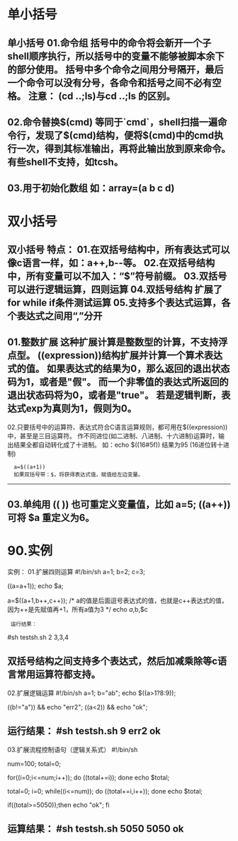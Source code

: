 # 单小括号

单小括号
01.命令组
     括号中的命令将会新开一个子shell顺序执行，所以括号中的变量不能够被脚本余下的部分使用。
     括号中多个命令之间用分号隔开，最后一个命令可以没有分号，各命令和括号之间不必有空格。
     注意：
     (cd ..;ls)与cd ..;ls 的区别。
-----------------------------------------------------------------------------------------
02.命令替换$(cmd)
      等同于`cmd`，shell扫描一遍命令行，发现了$(cmd)结构，便将$(cmd)中的cmd执行一次，得到其标准输出，再将此输出放到原来命令。
      有些shell不支持，如tcsh。
-----------------------------------------------------------------------------------------
03.用于初始化数组
     如：array=(a b c d)
-----------------------------------------------------------------------------------------------------------------------------------------------

# 双小括号

双小括号
特点：
01.在双括号结构中，所有表达式可以像c语言一样，如：a++,b--等。
02.在双括号结构中，所有变量可以不加入：“$”符号前缀。
03.双括号可以进行逻辑运算，四则运算
04.双括号结构 扩展了for while if条件测试运算
05.支持多个表达式运算，各个表达式之间用“,”分开
-----------------------------------------------------------------------------------------
01.整数扩展
      这种扩展计算是整数型的计算，不支持浮点型。 ((expression))结构扩展并计算一个算术表达式的值。
      如果表达式的结果为0，那么返回的退出状态码为1，或者是"假"。
      而一个非零值的表达式所返回的退出状态码将为0，或者是"true"。
      若是逻辑判断，表达式exp为真则为1，假则为0。
-----------------------------------------------------------------------------------------
02.只要括号中的运算符、表达式符合C语言运算规则，都可用在$((expression))中，甚至是三目运算符。
      作不同进位(如二进制、八进制、十六进制)运算时，输出结果全都自动转化成了十进制。
      如：echo $((16#5f)) 结果为95 (16进位转十进制)

      a=$((a+1))
      如果双括号带：$，将获得表达式值，赋值给左边变量。
-----------------------------------------------------------------------------------------
03.单纯用 (( )) 也可重定义变量值，比如 a=5; ((a++)) 可将 $a 重定义为6。
-----------------------------------------------------------------------------------------

# 90.实例

实例：
01.扩展四则运算
#!/bin/sh
a=1;
b=2;
c=3; 

((a=a+1));
echo $a;

a=$((a+1,b++,c++));    /* a的值是后面逗号表达式的值，也就是c++表达式的值，因为++是先赋值再+1，所有a值为3 */
echo $a,$b,$c

     运行结果：
#sh testsh.sh
2
3,3,4   
                          
双括号结构之间支持多个表达式，然后加减乘除等c语言常用运算符都支持。
-----------------------------------------------------------------------------------------
02.扩展逻辑运算
#!/bin/sh 
a=1;
b="ab";
echo $((a>1?8:9));
  
((b!="a")) && echo "err2";
((a<2)) && echo "ok";
 
运行结果：
#sh testsh.sh
9
err2
ok
-----------------------------------------------------------------------------------------
03.扩展流程控制语句（逻辑关系式）
#!/bin/sh
  
num=100;
total=0;
  
for((i=0;i<=num;i++));
do
    ((total+=i));
done
echo $total;
  
total=0;
i=0;
while((i<=num));
do
    ((total+=i,i++));
done
echo $total;
  
if((total>=5050));then
    echo "ok";
fi
 
运算结果：
#sh testsh.sh
5050
5050
ok
-----------------------------------------------------------------------------------------------------------------------------------------------
